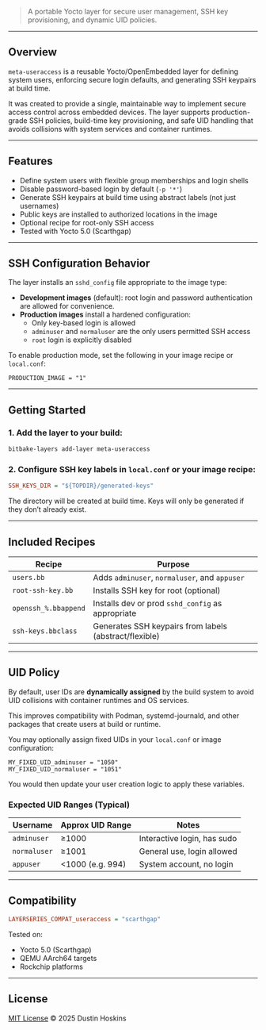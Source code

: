 > A portable Yocto layer for secure user management, SSH key provisioning, and dynamic UID policies.

---

## Overview

`meta-useraccess` is a reusable Yocto/OpenEmbedded layer for defining system users, enforcing secure login defaults, and generating SSH keypairs at build time.

It was created to provide a single, maintainable way to implement secure access control across embedded devices. The layer supports production-grade SSH policies, build-time key provisioning, and safe UID handling that avoids collisions with system services and container runtimes.

---

## Features

- Define system users with flexible group memberships and login shells
- Disable password-based login by default (`-p '*'`)
- Generate SSH keypairs at build time using abstract labels (not just usernames)
- Public keys are installed to authorized locations in the image
- Optional recipe for root-only SSH access
- Tested with Yocto 5.0 (Scarthgap)

---

## SSH Configuration Behavior

The layer installs an `sshd_config` file appropriate to the image type:

- **Development images** (default): root login and password authentication are allowed for convenience.
- **Production images** install a hardened configuration:
  - Only key-based login is allowed
  - `adminuser` and `normaluser` are the only users permitted SSH access
  - `root` login is explicitly disabled

To enable production mode, set the following in your image recipe or `local.conf`:

```bitbake
PRODUCTION_IMAGE = "1"
```

---

## Getting Started

### 1. Add the layer to your build:

```bash
bitbake-layers add-layer meta-useraccess
```

### 2. Configure SSH key labels in `local.conf` or your image recipe:

```ini
SSH_KEYS_DIR = "${TOPDIR}/generated-keys"
```

The directory will be created at build time. Keys will only be generated if they don’t already exist.

---

## Included Recipes

| Recipe                      | Purpose                                             |
|----------------------------|-----------------------------------------------------|
| `users.bb`                 | Adds `adminuser`, `normaluser`, and `appuser`       |
| `root-ssh-key.bb`          | Installs SSH key for root (optional)                |
| `openssh_%.bbappend`       | Installs dev or prod `sshd_config` as appropriate   |
| `ssh-keys.bbclass`         | Generates SSH keypairs from labels (abstract/flexible) |

---

## UID Policy

By default, user IDs are **dynamically assigned** by the build system to avoid UID collisions with container runtimes and OS services.

This improves compatibility with Podman, systemd-journald, and other packages that create users at build or runtime.

You may optionally assign fixed UIDs in your `local.conf` or image configuration:

```bitbake
MY_FIXED_UID_adminuser = "1050"
MY_FIXED_UID_normaluser = "1051"
```

You would then update your user creation logic to apply these variables.

### Expected UID Ranges (Typical)

| Username     | Approx UID Range | Notes                              |
|--------------|------------------|-----------------------------------|
| `adminuser`  | ≥1000            | Interactive login, has sudo       |
| `normaluser` | ≥1001            | General use, login allowed        |
| `appuser`    | <1000 (e.g. 994) | System account, no login          |

---

## Compatibility

```ini
LAYERSERIES_COMPAT_useraccess = "scarthgap"
```

Tested on:
- Yocto 5.0 (Scarthgap)
- QEMU AArch64 targets
- Rockchip platforms

---

## License

[MIT License](./LICENSE)
© 2025 Dustin Hoskins
